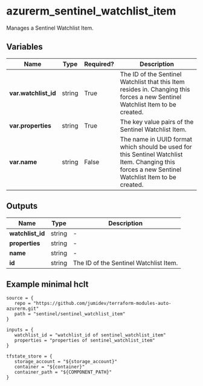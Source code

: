 # azurerm_sentinel_watchlist_item

Manages a Sentinel Watchlist Item.

## Variables

| Name | Type | Required? |  Description |
| ---- | ---- | --------- |  ----------- |
| **var.watchlist_id** | string | True | The ID of the Sentinel Watchlist that this Item resides in. Changing this forces a new Sentinel Watchlist Item to be created. | 
| **var.properties** | string | True | The key value pairs of the Sentinel Watchlist Item. | 
| **var.name** | string | False | The name in UUID format which should be used for this Sentinel Watchlist Item. Changing this forces a new Sentinel Watchlist Item to be created. | 



## Outputs

| Name | Type | Description |
| ---- | ---- | --------- | 
| **watchlist_id** | string  | - | 
| **properties** | string  | - | 
| **name** | string  | - | 
| **id** | string  | The ID of the Sentinel Watchlist Item. | 

## Example minimal hclt

```hcl
source = {
   repo = "https://github.com/jumidev/terraform-modules-auto-azurerm.git" 
   path = "sentinel/sentinel_watchlist_item" 
}

inputs = {
   watchlist_id = "watchlist_id of sentinel_watchlist_item" 
   properties = "properties of sentinel_watchlist_item" 
}

tfstate_store = {
   storage_account = "${storage_account}" 
   container = "${container}" 
   container_path = "${COMPONENT_PATH}" 
}


```